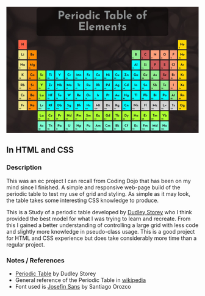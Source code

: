 ![image](imgs/Periodictable.jpg)


## In HTML and CSS

### Description

This was an ec project I can recall from Coding Dojo that has been on my mind since I finished. A simple and responsive web-page build of the periodic table to test my use of grid and styling. As simple as it may look, the table takes some interesting CSS knowledge to produce.

This is a Study of a periodic table developed by [Dudley Storey](https://codepen.io/dudleystorey/pen/rmWMXY) who I think provided the best model for what I was trying to learn and recreate. From this I gained a better understanding of controlling a large grid with less code and slightly more knowledge in pseudo-class usage. This is a good project for HTML and CSS experience but does take considerably more time than a regular project.


### Notes / References

* [Periodic Table](https://codepen.io/dudleystorey/pen/rmWMXY) by Dudley Storey
* General reference of the Periodic Table in [wikipedia](https://en.wikipedia.org/wiki/Periodic_table)
* Font used is [Josefin Sans](https://fonts.google.com/specimen/Josefin+Sans?query=josefin) by Santiago Orozco
